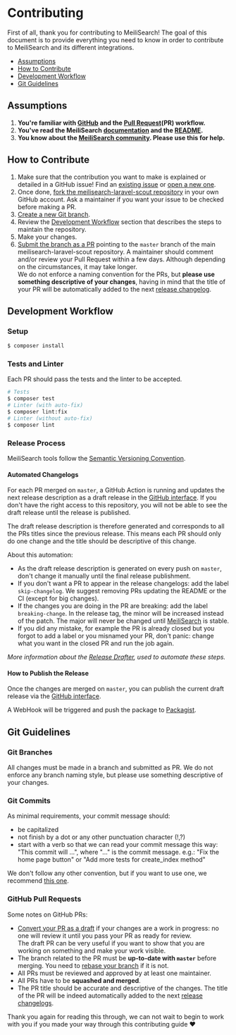 # Contributing

First of all, thank you for contributing to MeiliSearch! The goal of this document is to provide everything you need to know in order to contribute to MeiliSearch and its different integrations.

<!-- MarkdownTOC autolink="true" style="ordered" indent="   " -->

- [Assumptions](#assumptions)
- [How to Contribute](#how-to-contribute)
- [Development Workflow](#development-workflow)
- [Git Guidelines](#git-guidelines)

<!-- /MarkdownTOC -->

## Assumptions

1. **You're familiar with [GitHub](https://github.com) and the [Pull Request](https://help.github.com/en/github/collaborating-with-issues-and-pull-requests/about-pull-requests)(PR) workflow.**
2. **You've read the MeiliSearch [documentation](https://docs.meilisearch.com) and the [README](/README.md).**
3. **You know about the [MeiliSearch community](https://docs.meilisearch.com/resources/contact.html). Please use this for help.**

## How to Contribute

1. Make sure that the contribution you want to make is explained or detailed in a GitHub issue! Find an [existing issue](https://github.com/meilisearch/meilisearch-laravel-scout/issues/) or [open a new one](https://github.com/meilisearch/meilisearch-laravel-scout/issues/new).
2. Once done, [fork the meilisearch-laravel-scout repository](https://help.github.com/en/github/getting-started-with-github/fork-a-repo) in your own GitHub account. Ask a maintainer if you want your issue to be checked before making a PR.
3. [Create a new Git branch](https://help.github.com/en/github/collaborating-with-issues-and-pull-requests/creating-and-deleting-branches-within-your-repository).
4. Review the [Development Workflow](#workflow) section that describes the steps to maintain the repository.
5. Make your changes.
6. [Submit the branch as a PR](https://help.github.com/en/github/collaborating-with-issues-and-pull-requests/creating-a-pull-request-from-a-fork) pointing to the `master` branch of the main meilisearch-laravel-scout repository. A maintainer should comment and/or review your Pull Request within a few days. Although depending on the circumstances, it may take longer.<br>
 We do not enforce a naming convention for the PRs, but **please use something descriptive of your changes**, having in mind that the title of your PR will be automatically added to the next [release changelog](https://github.com/meilisearch/meilisearch-laravel-scout/releases/).

## Development Workflow

### Setup

```bash
$ composer install
```

### Tests and Linter

Each PR should pass the tests and the linter to be accepted.

```bash
# Tests
$ composer test
# Linter (with auto-fix)
$ composer lint:fix
# Linter (without auto-fix)
$ composer lint
```

### Release Process

MeiliSearch tools follow the [Semantic Versioning Convention](https://semver.org/).

#### Automated Changelogs

For each PR merged on `master`, a GitHub Action is running and updates the next release description as a draft release in the [GitHub interface](https://github.com/meilisearch/meilisearch-laravel-scout/releases). If you don't have the right access to this repository, you will not be able to see the draft release until the release is published.

The draft release description is therefore generated and corresponds to all the PRs titles since the previous release. This means each PR should only do one change and the title should be descriptive of this change.

About this automation:
- As the draft release description is generated on every push on `master`, don't change it manually until the final release publishment.
- If you don't want a PR to appear in the release changelogs: add the label `skip-changelog`. We suggest removing PRs updating the README or the CI (except for big changes).
- If the changes you are doing in the PR are breaking: add the label `breaking-change`. In the release tag, the minor will be increased instead of the patch. The major will never be changed until [MeiliSearch](https://github.com/meilisearch/MeiliSearch) is stable.
- If you did any mistake, for example the PR is already closed but you forgot to add a label or you misnamed your PR, don't panic: change what you want in the closed PR and run the job again.

*More information about the [Release Drafter](https://github.com/release-drafter/release-drafter), used to automate these steps.*

#### How to Publish the Release

Once the changes are merged on `master`, you can publish the current draft release via the [GitHub interface](https://github.com/meilisearch/meilisearch-laravel-scout/releases).

A WebHook will be triggered and push the package to [Packagist](https://packagist.org/packages/meilisearch/meilisearch-laravel-scout).

## Git Guidelines

### Git Branches

All changes must be made in a branch and submitted as PR.
We do not enforce any branch naming style, but please use something descriptive of your changes.

### Git Commits

As minimal requirements, your commit message should:
- be capitalized
- not finish by a dot or any other punctuation character (!,?)
- start with a verb so that we can read your commit message this way: "This commit will ...", where "..." is the commit message.
  e.g.: "Fix the home page button" or "Add more tests for create_index method"

We don't follow any other convention, but if you want to use one, we recommend [this one](https://chris.beams.io/posts/git-commit/).

### GitHub Pull Requests

Some notes on GitHub PRs:
- [Convert your PR as a draft](https://help.github.com/en/github/collaborating-with-issues-and-pull-requests/changing-the-stage-of-a-pull-request) if your changes are a work in progress: no one will review it until you pass your PR as ready for review.<br>
  The draft PR can be very useful if you want to show that you are working on something and make your work visible.
- The branch related to the PR must be **up-to-date with `master`** before merging. You need to [rebase your branch](https://gist.github.com/curquiza/5f7ce615f85331f083cd467fc4e19398) if it is not.
- All PRs must be reviewed and approved by at least one maintainer.
- All PRs have to be **squashed and merged**.
- The PR title should be accurate and descriptive of the changes. The title of the PR will be indeed automatically added to the next [release changelogs](https://github.com/meilisearch/meilisearch-laravel-scout/releases/).

Thank you again for reading this through, we can not wait to begin to work with you if you made your way through this contributing guide ❤️
